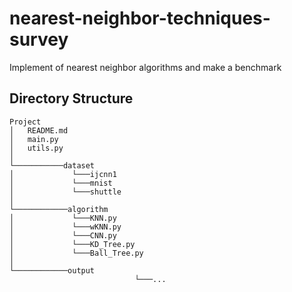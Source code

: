 # nearest-neighbor-techniques-survey
Implement of nearest neighbor algorithms and make a benchmark



## Directory Structure

```
Project
│   README.md
│   main.py
│   utils.py
│
└───────────dataset
│             └───ijcnn1
│             └───mnist
│             └───shuttle
│   
└────────────algorithm
│             └───KNN.py
│             └───wKNN.py
│             └───CNN.py
│             └───KD_Tree.py
│             └───Ball_Tree.py
│ 
└────────────output
							└───...
```

